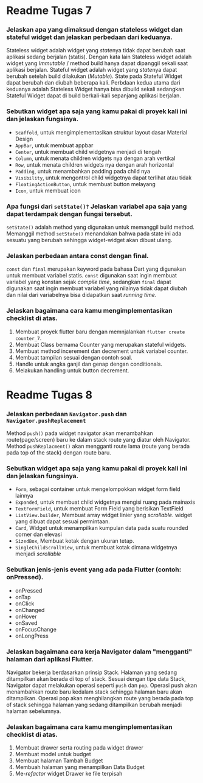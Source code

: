 # Readme Tugas 7

### Jelaskan apa yang dimaksud dengan stateless widget dan stateful widget dan jelaskan perbedaan dari keduanya.
Stateless widget adalah widget yang *state*nya tidak dapat berubah saat aplikasi sedang berjalan (statis). Dengan kata lain Stateless widget adalah widget yang *Immutable* / method build hanya dapat dipanggil sekali saat aplikasi berjalan. Stateful widget adalah widget yang *state*nya dapat berubah setelah build dilakukan (*Mutable*). State pada Stateful Widget dapat berubah dan diubah beberapa kali. Perbdaan kedua utama dari keduanya adalah Stateless Widget hanya bisa dibuild sekali sedangkan Stateful Widget dapat di build berkali-kali sepanjang aplikasi berjalan.

### Sebutkan widget apa saja yang kamu pakai di proyek kali ini dan jelaskan fungsinya.
-  `Scaffold`, untuk mengimplementasikan struktur layout dasar Material Design
-  `AppBar`, untuk membuat appbar 
-  `Center`, untuk membuat child widgetnya menjadi di tengah
-  `Column`, untuk menata children widgets nya dengan arah vertikal
-  `Row`, untuk menata children widgets nya dengan arah horizontal
-  `Padding`, untuk menambahkan padding pada child nya
-  `Visibility`, untuk mengontrol child widgetnya dapat terlihat atau tidak
-  `FloatingActionButton`, untuk membuat button melayang
-  `Icon`, untuk membuat icon

### Apa fungsi dari `setState()?` Jelaskan variabel apa saja yang dapat terdampak dengan fungsi tersebut.
`setState()` adalah method yang digunakan untuk memanggil build method. Memanggil method `setState()` menandakan bahwa pada state ini ada sesuatu yang berubah sehingga widget-widget akan dibuat ulang.

### Jelaskan perbedaan antara const dengan final.
`const` dan `final` merupakan keyword pada bahasa Dart yang digunakan untuk membuat variabel statis. `const` digunakan saat ingin membuat variabel yang konstan sejak *compile time*,  sedangkan `final` dapat digunakan saat ingin membuat variabel yang nilainya tidak dapat diubah dan nilai dari variabelnya bisa didapatkan saat *running time*.

### Jelaskan bagaimana cara kamu mengimplementasikan checklist di atas.
1. Membuat proyek flutter baru dengan memnjalankan `flutter create counter_7`.
2. Membuat Class bernama Counter yang merupakan stateful widgets.
3. Membuat method incerement dan decrement untuk variabel counter.
5. Membuat tampilan sesuai dengan contoh soal.
6. Handle untuk angka ganjil dan genap dengan conditionals.
7. Melakukan handling untuk button decrement.

# Readme Tugas 8

### Jelaskan perbedaan `Navigator.push` dan `Navigator.pushReplacement`
Method `push()` pada widget navigator akan menambahkan route(page/screen) baru ke dalam stack route yang diatur oleh Navigator. Method `pushReplacment()` akan mengganti route lama (route yang berada pada top of the stack) dengan route baru.

### Sebutkan widget apa saja yang kamu pakai di proyek kali ini dan jelaskan fungsinya.
-  `Form`, sebagai container untuk mengelompokkan widget form field lainnya
-  `Expanded`, untuk membuat child widgetnya mengisi ruang pada mainaxis
-  `TextFormField`, untuk membuat Form Field yang berisikan TextField
-  `ListView.builder`, Membuat array widget linier yang *scrollable*. widget yang dibuat dapat sesuai permintaan.
-  `Card`, Widget untuk menampilkan kumpulan data pada suatu rounded corner dan elevasi
-  `SizedBox`, Membuat kotak dengan ukuran tetap.
-  `SingleChildScrollView`, untuk membuat kotak dimana widgetnya menjadi *scrollable*

### Sebutkan jenis-jenis event yang ada pada Flutter (contoh: onPressed).
- onPressed
- onTap
- onClick
- onChanged
- onHover
- onSaved
- onFocusChange
- onLongPress

### Jelaskan bagaimana cara kerja Navigator dalam "mengganti" halaman dari aplikasi Flutter.
Navigator bekerja berdasarkan prinsip Stack. Halaman yang sedang ditampilkan akan berada di top of stack. Sesuai dengan tipe data Stack, Navigator dapat melakukan operasi seperti `push` dan `pop`. Operasi push akan menambahkan route baru kedalam stack sehingga halaman baru akan ditampilkan. Operasi pop akan menghilangkan route yang berada pada top of stack sehingga halaman yang sedang ditampilkan berubah menjadi halaman sebelumnya.

### Jelaskan bagaimana cara kamu mengimplementasikan checklist di atas.
1. Membuat drawer serta routing pada widget drawer
2. Membuat model untuk budget
3. Membuat halaman Tambah Budget
4. Membuah halaman yang menampilkan Data Budget
5. Me-*refactor* widget Drawer ke file terpisah 
